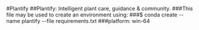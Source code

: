 #Plantify
##Plantify: Intelligent plant care, guidance & community.
###This file may be used to create an environment using:
###$ conda create --name plantify --file requirements.txt
###platform: win-64
